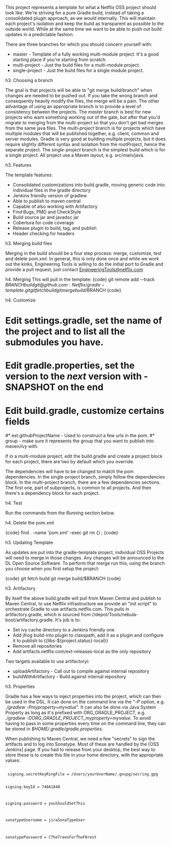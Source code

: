 This project represents a template for what a Netflix OSS project should look like. We're striving for a pure Gradle build, instead of taking a consolidated plugin approach, as we would internally. This will maintain each project's isolation and keep the build as transparent as possible to the outside world. While at the same time we want to be able to push out build updates in a predictable fashion. 

There are three branches for which you should concern yourself with:
* master - Template of a fully working multi-module project. It's a good starting place if you're starting from scratch.
* multi-project - Just the build files for a multi-module project. 
* single-project - Just the build files for a single module project.

h3. Choosing a branch

The goal is that projects will be able to "git merge build/branch" when changes are needed to be pushed out.  If you take the wrong branch and consequently heavily modify the files, the merge will be a pain. The other advantage of using an appropriate branch is to provide a level of consistency between the projects. The _master_ branch is best for new projects who want something working out of the gate, but after that you'd migrate to merging from the multi-project so that you don't get bad merges from the same java files. The _multi-project_ branch is for projects which have multiple modules that will be published together, e.g. client, common and server modules. Gradle is very good at building multiple projects, but it does require slightly different syntax and isolation from the rootProject, hence the separate project. The _single-project_ branch is the simplest build which is for a single project. All project use a Maven layout, e.g. src/main/java.

h3. Features

The template features:
* Consolidated customizations into build.gradle, moving generic code into individual files in the gradle directory
* Jenkins friendly version of gradlew
* Able to publish to maven central
* Capable of also working with Artifactory
* Find Bugs, PMD and CheckStyle
* Build source jar and javadoc jar
* Cobertura for code coverage
* Release plugin to build, tag, and publish
* Header checking for headers

h3. Merging build files

Merging in the build should be a four step process: merge, customize, test and delete pom.xml. In general, this is only done once and while we work out the kinks, Engineering Tools is willing to do the initial port to Gradle and provide a pull request, just contact EngineeringTools@netflix.com

h4. Merging
This will pull in the template:
{code}
git remote add --track $BRANCH build git@github.com:Netflix/gradle-template.git
git fetch build
git merge build/$BRANCH
{code}

h4. Customize
# Edit settings.gradle, set the name of the project and to list all the submodules you have.
# Edit gradle.properties, set the version to the *next* version with -SNAPSHOT on the end
# Edit build.gradle, customize certains fields
#* ext.githubProjectName - Used to construct a few urls in the pom.
#* group - make sure it represents the group that you want to publish into maven/ivy with.

If in a multi-module project, edit the build.gradle and create a project block for each project, there are two by default which you override.

The dependencies will have to be changed to match the pom dependencies. In the single-project branch, simply follow the dependencies block. In the multi-project branch, there are a few dependencies sections. The first one, part of subprojects, is common to all projects. And then there's a dependency block for each project.

h4. Test

Run the commands from the _Running_ section below.

h4. Delete the pom.xml

{code}
find . -name 'pom.xml' -exec git rm \{\} \;
{code}

h3. Updating Template

As updates are put into the gradle-template project, individual OSS Projects will need to merge in those changes. Any changes will be announced to the DL Open Source Software.  To perform that merge run this, using the branch you choose when you first setup the project:

{code}
git fetch build
git merge build/$BRANCH
{code}

h3. Artifactory

By itself the above build.gradle will pull from Maven Central and publish to Maven Central, to use Netflix infrastructure we provide an "init script" to orchestrate Gradle to use artifacts.netflix.com. This pulls in artifactory.gradle, which is sourced from //depot/Tools/nebula-boot/artifactory.gradle. It's job is to:

* Set ivy cache directory to a Jenkins friendly one
* Add jfrog build-into plugin to classpath, add it as a plugin and configure it to publish to {{libs-$\{project.status}-local}}
* Remove all repositories
* Add artifacts.netflix.com/ext-releases-local as the only repository

Two targets available to use artifactoryi:
* uploadArtifactory - Call out to compile against internal repository
* buildWithArtifactory - Build against internal repository

h3. Properties

Gradle has a few ways to inject properties into the project, which can then be used in the DSL. It can done on the command line via the "_\-P_ option, e.g. _./gradlew -Pmyproperty=myvalue_". It can also be done via Java System Property as long as it's prefixed with ORG_GRADLE_PROJECT, e.g. <em>./gradlew -DORG_GRADLE_PROJECT_myproperty=myvalue</em>. To avoid having to pass in some properties every time on the command line, they can be stored in <em>$HOME/.gradle/gradle.properties</em>. 

When publishing to Maven Central, we need a few "secrets" to sign the artifacts and to log into Sonatype. Most of these are handled by the [OSS Jenkins] page. If you had to release from your desktop, the best way to store these is to create this file in your home directory, with the appropriate values:
 
 <code>
 signing.secretKeyRingFile = /Users/yourUserName/.gnupg/secring.gpg

 signing.keyId = 740A1840

 signing.password = youShouldSetThis

 sonatypeUsername = jiraSonaTypeUser

 sonatypePassword = CTheTreesForTheF0rest
 </code>
